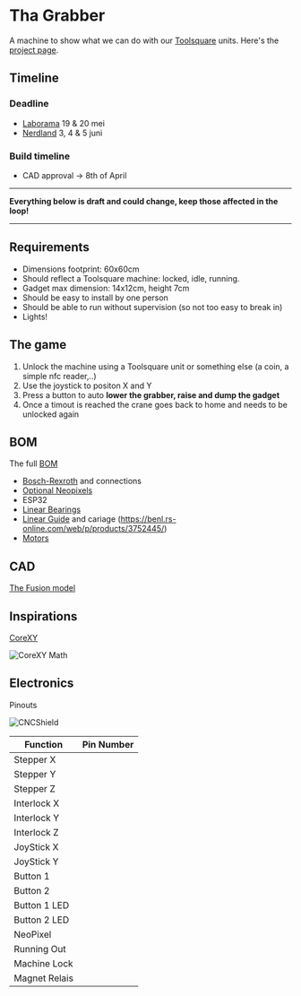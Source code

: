 # Tha Grabber
A machine to show what we can do with our [Toolsquare](www.toolsquare.io) units. Here's the [project page](https://github.com/Toolsquare-io/Grabber/projects/1).

## Timeline
### Deadline
* [Laborama](https://expo.laborama.be/nl/) 19 & 20 mei
* [Nerdland](https://www.nerdlandfestival.be/) 3, 4 & 5 juni

### Build timeline
* CAD approval -> 8th of April

---

**Everything below is draft and could change, keep those affected in the loop!**

---

## Requirements
* Dimensions footprint: 60x60cm
* Should reflect a Toolsquare machine: locked, idle, running. 
* Gadget max dimension: 14x12cm, height 7cm
* Should be easy to install by one person
* Should be able to run without supervision (so not too easy to break in) 
* Lights!

## The game
1. Unlock the machine using a Toolsquare unit or something else (a coin, a simple nfc reader,..)
2. Use the joystick to positon X and Y
3. Press a button to auto **lower the grabber, raise and dump the gadget**
5. Once a timout is reached the crane goes back to home and needs to be unlocked again

## BOM
The full [BOM](https://docs.google.com/spreadsheets/d/1Js6a-A9pP3j60k_G_hthX2zwbCBgAsaMytp7D8mz5XA/edit?usp=sharing)
* [Bosch-Rexroth](https://benl.rs-online.com/web/c/engineering-materials-industrial-hardware/structural-systems/) and connections
* [Optional Neopixels](https://www.adafruit.com/product/1138?length=1)
* ESP32
* [Linear Bearings](https://benl.rs-online.com/web/p/products/2346942/)
* [Linear Guide](https://benl.rs-online.com/web/p/products/4485449/) and cariage (https://benl.rs-online.com/web/p/products/3752445/)
* [Motors](https://www.amazon.nl/gp/product/B06Y2BSCL7/ref=ppx_yo_dt_b_asin_title_o00_s00?ie=UTF8&psc=1)

## CAD
[The Fusion model](https://a360.co/3vmHt5T)

## Inspirations
[CoreXY](http://corexy.com/theory.html)

![CoreXY Math](http://corexy.com/reference.png)

## Electronics

Pinouts

![CNCShield](https://blog.protoneer.co.nz/wp-content/uploads/2013/07/Arduino-CNC-Shield-Schematics.png "pinmapping")

|  Function | Pin Number   |  
|---|---|
|  Stepper X |   |  
|  Stepper Y |  |  
|  Stepper Z  |  |   
|  Interlock X |  |   
|  Interlock Y  |  |   
|  Interlock Z  |  |   
|  JoyStick X  |  |   
|  JoyStick Y  |  |  
|  Button 1  |  |   
|  Button 2  |  |   
|  Button 1 LED  |  |
|  Button 2 LED  |  |   
|  NeoPixel  |  |   
|  Running Out  |  | 
|  Machine Lock  |  |   
|  Magnet Relais  |  |   





